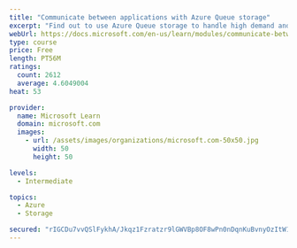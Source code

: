 ```yaml
---
title: "Communicate between applications with Azure Queue storage"
excerpt: "Find out to use Azure Queue storage to handle high demand and improve resilience in your distributed applications."
webUrl: https://docs.microsoft.com/en-us/learn/modules/communicate-between-apps-with-azure-queue-storage/
type: course
price: Free
length: PT56M
ratings:
  count: 2612
  average: 4.6049004
heat: 53

provider:
  name: Microsoft Learn
  domain: microsoft.com
  images:
    - url: /assets/images/organizations/microsoft.com-50x50.jpg
      width: 50
      height: 50

levels:
  - Intermediate

topics:
  - Azure
  - Storage

secured: "rIGCDu7vvQSlFykhA/Jkqz1Fzratzr9lGWVBp8OF8wPn0nDqnKuBvnyOzItW1wREzqUePefGBebJ3PShdEw5LM/HZXTzL97HYy/rM4cVsaZU47Ws2Z5zhhBsI8ZSliojJGbKp+SiD2a+YEm0OkcWGgVX9Iqb7gylbTNxpqHbXvjC+h+5FdUKOZcLYzzIPyQFES/vg5nYLXoM9N19+sIAIBVgyn45p5mwU5ktz20tpPFKPUp6sTXldTlPToSum2/j7r+Y8sJse+9gKFn54LY5m+qcVBzkuVHm6iZpI/Vqh4OQ7MOZNxXzddKpXjZJPHKwC6q9JYUjBRbhxklvM4ooqXTrleDHIqRR+Kjbf2BqWmONGOaOc4FcHXOlIY2PieMuD2oBQA2/KgEhPR9ToVoa6eVE4bdjCbLU0KyuMat1XQk=;FOVw2AmvCHHHkPL/OOdOsA=="
---
```


